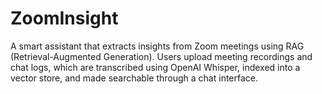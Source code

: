 # ZoomInsight
A smart assistant that extracts insights from Zoom meetings using RAG (Retrieval-Augmented Generation). Users upload meeting recordings and chat logs, which are transcribed using OpenAI Whisper, indexed into a vector store, and made searchable through a chat interface.

